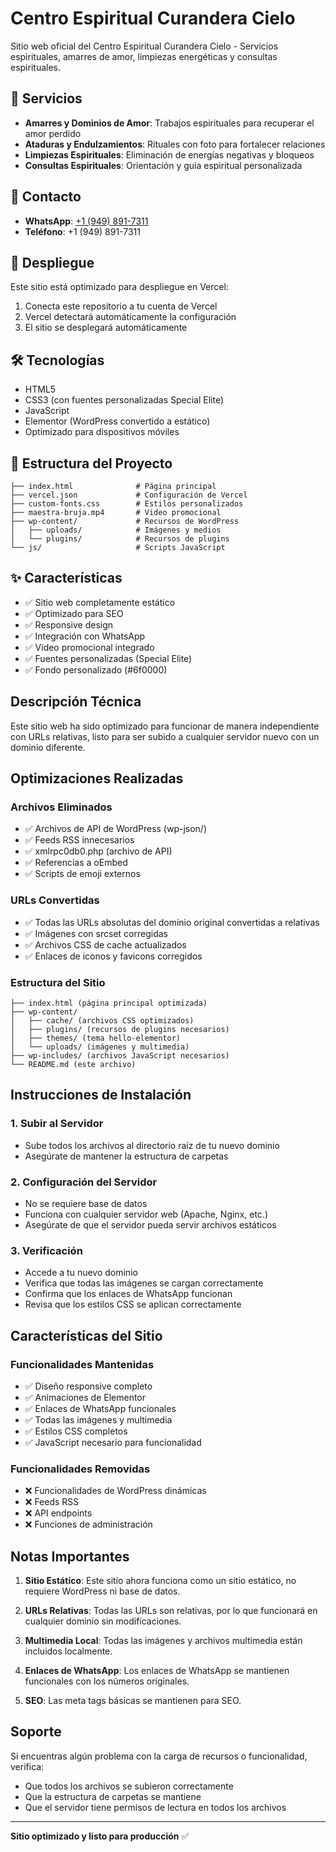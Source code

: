 # Centro Espiritual Curandera Cielo

Sitio web oficial del Centro Espiritual Curandera Cielo - Servicios espirituales, amarres de amor, limpiezas energéticas y consultas espirituales.

## 🌟 Servicios

- **Amarres y Dominios de Amor**: Trabajos espirituales para recuperar el amor perdido
- **Ataduras y Endulzamientos**: Rituales con foto para fortalecer relaciones
- **Limpiezas Espirituales**: Eliminación de energías negativas y bloqueos
- **Consultas Espirituales**: Orientación y guía espiritual personalizada

## 📱 Contacto

- **WhatsApp**: [+1 (949) 891-7311](https://wa.me/+19498917311?text=Bendiciones)
- **Teléfono**: +1 (949) 891-7311

## 🚀 Despliegue

Este sitio está optimizado para despliegue en Vercel:

1. Conecta este repositorio a tu cuenta de Vercel
2. Vercel detectará automáticamente la configuración
3. El sitio se desplegará automáticamente

## 🛠️ Tecnologías

- HTML5
- CSS3 (con fuentes personalizadas Special Elite)
- JavaScript
- Elementor (WordPress convertido a estático)
- Optimizado para dispositivos móviles

## 📁 Estructura del Proyecto

```
├── index.html              # Página principal
├── vercel.json             # Configuración de Vercel
├── custom-fonts.css        # Estilos personalizados
├── maestra-bruja.mp4       # Video promocional
├── wp-content/             # Recursos de WordPress
│   ├── uploads/            # Imágenes y medios
│   └── plugins/            # Recursos de plugins
└── js/                     # Scripts JavaScript
```

## ✨ Características

- ✅ Sitio web completamente estático
- ✅ Optimizado para SEO
- ✅ Responsive design
- ✅ Integración con WhatsApp
- ✅ Video promocional integrado
- ✅ Fuentes personalizadas (Special Elite)
- ✅ Fondo personalizado (#6f0000)

## Descripción Técnica
Este sitio web ha sido optimizado para funcionar de manera independiente con URLs relativas, listo para ser subido a cualquier servidor nuevo con un dominio diferente.

## Optimizaciones Realizadas

### Archivos Eliminados
- ✅ Archivos de API de WordPress (wp-json/)
- ✅ Feeds RSS innecesarios
- ✅ xmlrpc0db0.php (archivo de API)
- ✅ Referencias a oEmbed
- ✅ Scripts de emoji externos

### URLs Convertidas
- ✅ Todas las URLs absolutas del dominio original convertidas a relativas
- ✅ Imágenes con srcset corregidas
- ✅ Archivos CSS de cache actualizados
- ✅ Enlaces de iconos y favicons corregidos

### Estructura del Sitio
```
├── index.html (página principal optimizada)
├── wp-content/
│   ├── cache/ (archivos CSS optimizados)
│   ├── plugins/ (recursos de plugins necesarios)
│   ├── themes/ (tema hello-elementor)
│   └── uploads/ (imágenes y multimedia)
├── wp-includes/ (archivos JavaScript necesarios)
└── README.md (este archivo)
```

## Instrucciones de Instalación

### 1. Subir al Servidor
- Sube todos los archivos al directorio raíz de tu nuevo dominio
- Asegúrate de mantener la estructura de carpetas

### 2. Configuración del Servidor
- No se requiere base de datos
- Funciona con cualquier servidor web (Apache, Nginx, etc.)
- Asegúrate de que el servidor pueda servir archivos estáticos

### 3. Verificación
- Accede a tu nuevo dominio
- Verifica que todas las imágenes se cargan correctamente
- Confirma que los enlaces de WhatsApp funcionan
- Revisa que los estilos CSS se aplican correctamente

## Características del Sitio

### Funcionalidades Mantenidas
- ✅ Diseño responsive completo
- ✅ Animaciones de Elementor
- ✅ Enlaces de WhatsApp funcionales
- ✅ Todas las imágenes y multimedia
- ✅ Estilos CSS completos
- ✅ JavaScript necesario para funcionalidad

### Funcionalidades Removidas
- ❌ Funcionalidades de WordPress dinámicas
- ❌ Feeds RSS
- ❌ API endpoints
- ❌ Funciones de administración

## Notas Importantes

1. **Sitio Estático**: Este sitio ahora funciona como un sitio estático, no requiere WordPress ni base de datos.

2. **URLs Relativas**: Todas las URLs son relativas, por lo que funcionará en cualquier dominio sin modificaciones.

3. **Multimedia Local**: Todas las imágenes y archivos multimedia están incluidos localmente.

4. **Enlaces de WhatsApp**: Los enlaces de WhatsApp se mantienen funcionales con los números originales.

5. **SEO**: Las meta tags básicas se mantienen para SEO.

## Soporte
Si encuentras algún problema con la carga de recursos o funcionalidad, verifica:
- Que todos los archivos se subieron correctamente
- Que la estructura de carpetas se mantiene
- Que el servidor tiene permisos de lectura en todos los archivos

---
**Sitio optimizado y listo para producción** ✅